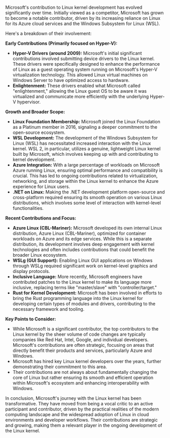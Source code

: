 Microsoft's contribution to Linux kernel development has evolved significantly over time. Initially viewed as a competitor, Microsoft has grown to become a notable contributor, driven by its increasing reliance on Linux for its Azure cloud services and the Windows Subsystem for Linux (WSL).

Here's a breakdown of their involvement:

**Early Contributions (Primarily focused on Hyper-V):**

* **Hyper-V Drivers (around 2009):** Microsoft's initial significant contributions involved submitting device drivers to the Linux kernel. These drivers were specifically designed to enhance the performance of Linux as a guest operating system running on Microsoft's Hyper-V virtualization technology. This allowed Linux virtual machines on Windows Server to have optimized access to hardware.
* **Enlightenment:** These drivers enabled what Microsoft called "enlightenment," allowing the Linux guest OS to be aware it was virtualized and communicate more efficiently with the underlying Hyper-V hypervisor.

**Growth and Broader Scope:**

* **Linux Foundation Membership:** Microsoft joined the Linux Foundation as a Platinum member in 2016, signaling a deeper commitment to the open-source ecosystem.
* **WSL Development:** The development of the Windows Subsystem for Linux (WSL) has necessitated increased interaction with the Linux kernel. WSL 2, in particular, utilizes a genuine, lightweight Linux kernel built by Microsoft, which involves keeping up with and contributing to kernel development.
* **Azure Integration:** With a large percentage of workloads on Microsoft Azure running Linux, ensuring optimal performance and compatibility is crucial. This has led to ongoing contributions related to virtualization, networking, and storage within the Linux kernel to enhance the Azure experience for Linux users.
* **.NET on Linux:** Making the .NET development platform open-source and cross-platform required ensuring its smooth operation on various Linux distributions, which involves some level of interaction with kernel-level functionalities.

**Recent Contributions and Focus:**

* **Azure Linux (CBL-Mariner):** Microsoft developed its own internal Linux distribution, Azure Linux (CBL-Mariner), optimized for container workloads on Azure and its edge services. While this is a separate distribution, its development involves deep engagement with kernel technologies and often includes contributions that could benefit the broader Linux ecosystem.
* **WSLg (GUI Support):** Enabling Linux GUI applications on Windows through WSLg required significant work on kernel-level graphics and display protocols.
* **Inclusive Language:** More recently, Microsoft engineers have contributed patches to the Linux kernel to make its language more inclusive, replacing terms like "master/slave" with "controller/target."
* **Rust for Kernel Development:** Microsoft has been involved in efforts to bring the Rust programming language into the Linux kernel for developing certain types of modules and drivers, contributing to the necessary framework and tooling.

**Key Points to Consider:**

* While Microsoft is a significant contributor, the top contributors to the Linux kernel by the sheer volume of code changes are typically companies like Red Hat, Intel, Google, and individual developers. Microsoft's contributions are often strategic, focusing on areas that directly benefit their products and services, particularly Azure and Windows.
* Microsoft has hired key Linux kernel developers over the years, further demonstrating their commitment to this area.
* Their contributions are not always about fundamentally changing the core of Linux but rather ensuring its smooth and efficient operation within Microsoft's ecosystem and enhancing interoperability with Windows.

In conclusion, Microsoft's journey with the Linux kernel has been transformative. They have moved from being a vocal critic to an active participant and contributor, driven by the practical realities of the modern computing landscape and the widespread adoption of Linux in cloud environments and developer workflows. Their contributions are strategic and growing, making them a relevant player in the ongoing development of the Linux kernel.